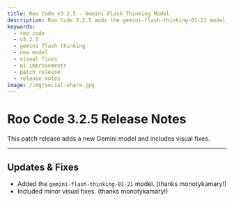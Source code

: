```yaml
---
title: Roo Code v3.2.5 - Gemini Flash Thinking Model
description: Roo Code 3.2.5 adds the gemini-flash-thinking-01-21 model and includes minor visual fixes for improved user interface consistency.
keywords:
  - roo code
  - v3.2.5
  - gemini flash thinking
  - new model
  - visual fixes
  - ui improvements
  - patch release
  - release notes
image: /img/social-share.jpg
---
```


# Roo Code 3.2.5 Release Notes

This patch release adds a new Gemini model and includes visual fixes.

---

## Updates & Fixes

*   Added the `gemini-flash-thinking-01-21` model. (thanks monotykamary!)
*   Included minor visual fixes. (thanks monotykamary!)